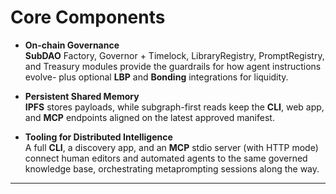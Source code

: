 # Core Components

-   **On-chain Governance**  
    **SubDAO** Factory, Governor + Timelock, LibraryRegistry, PromptRegistry, and Treasury modules provide the guardrails for how agent instructions evolve- plus optional **LBP** and **Bonding** integrations for liquidity.

-   **Persistent Shared Memory**  
    **IPFS** stores payloads, while subgraph-first reads keep the **CLI**, web app, and **MCP** endpoints aligned on the latest approved manifest.

-   **Tooling for Distributed Intelligence**  
    A full **CLI**, a discovery app, and an **MCP** stdio server (with HTTP mode) connect human editors and automated agents to the same governed knowledge base, orchestrating metaprompting sessions along the way.

---
